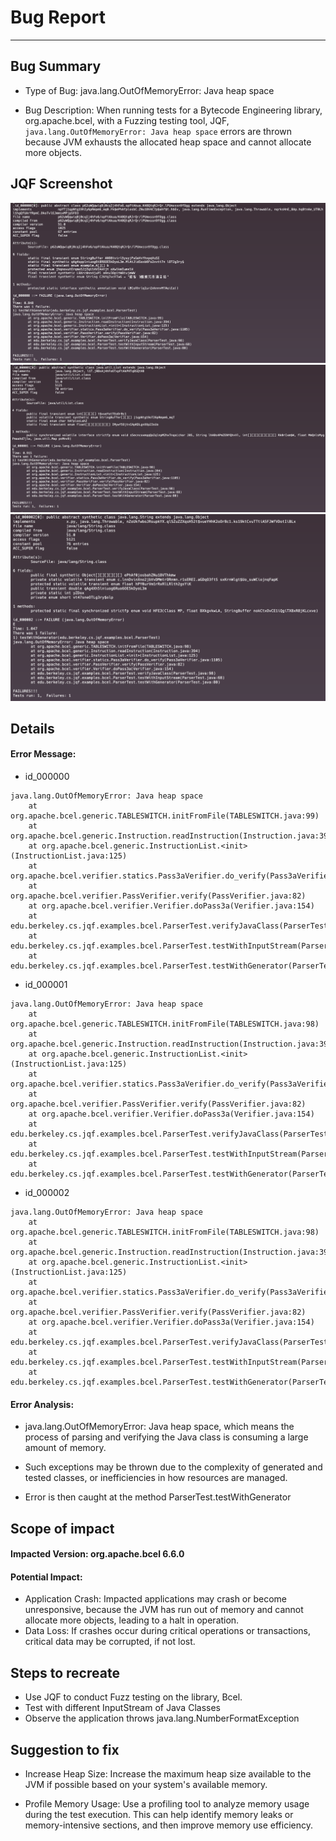 # Bug Report
***

## Bug Summary
* Type of Bug: 
java.lang.OutOfMemoryError: Java heap space

* Bug Description: 
When running tests for a Bytecode Engineering library, org.apache.bcel, with a Fuzzing testing tool, JQF,  `java.lang.OutOfMemoryError: Java heap space` errors are thrown because JVM exhausts the allocated heap space and cannot allocate more objects.

## JQF Screenshot
![id_000000-bcel-log.png](failures/id_000000-bcel-log.png)
![id_000001-bcel-log.png](failures/id_000001-bcel-log.png)
![id_000002-bcel-log.png](failures/id_000002-bcel-log.png)
## Details
#### Error Message:
- id_000000
```
java.lang.OutOfMemoryError: Java heap space
	at org.apache.bcel.generic.TABLESWITCH.initFromFile(TABLESWITCH.java:99)
	at org.apache.bcel.generic.Instruction.readInstruction(Instruction.java:394)
	at org.apache.bcel.generic.InstructionList.<init>(InstructionList.java:125)
	at org.apache.bcel.verifier.statics.Pass3aVerifier.do_verify(Pass3aVerifier.java:1105)
	at org.apache.bcel.verifier.PassVerifier.verify(PassVerifier.java:82)
	at org.apache.bcel.verifier.Verifier.doPass3a(Verifier.java:154)
	at edu.berkeley.cs.jqf.examples.bcel.ParserTest.verifyJavaClass(ParserTest.java:98)
	at edu.berkeley.cs.jqf.examples.bcel.ParserTest.testWithInputStream(ParserTest.java:68)
	at edu.berkeley.cs.jqf.examples.bcel.ParserTest.testWithGenerator(ParserTest.java:80)
```
- id_000001
```
java.lang.OutOfMemoryError: Java heap space
	at org.apache.bcel.generic.TABLESWITCH.initFromFile(TABLESWITCH.java:98)
	at org.apache.bcel.generic.Instruction.readInstruction(Instruction.java:394)
	at org.apache.bcel.generic.InstructionList.<init>(InstructionList.java:125)
	at org.apache.bcel.verifier.statics.Pass3aVerifier.do_verify(Pass3aVerifier.java:1105)
	at org.apache.bcel.verifier.PassVerifier.verify(PassVerifier.java:82)
	at org.apache.bcel.verifier.Verifier.doPass3a(Verifier.java:154)
	at edu.berkeley.cs.jqf.examples.bcel.ParserTest.verifyJavaClass(ParserTest.java:98)
	at edu.berkeley.cs.jqf.examples.bcel.ParserTest.testWithInputStream(ParserTest.java:68)
	at edu.berkeley.cs.jqf.examples.bcel.ParserTest.testWithGenerator(ParserTest.java:80)
```
- id_000002
```
java.lang.OutOfMemoryError: Java heap space
	at org.apache.bcel.generic.TABLESWITCH.initFromFile(TABLESWITCH.java:98)
	at org.apache.bcel.generic.Instruction.readInstruction(Instruction.java:394)
	at org.apache.bcel.generic.InstructionList.<init>(InstructionList.java:125)
	at org.apache.bcel.verifier.statics.Pass3aVerifier.do_verify(Pass3aVerifier.java:1105)
	at org.apache.bcel.verifier.PassVerifier.verify(PassVerifier.java:82)
	at org.apache.bcel.verifier.Verifier.doPass3a(Verifier.java:154)
	at edu.berkeley.cs.jqf.examples.bcel.ParserTest.verifyJavaClass(ParserTest.java:98)
	at edu.berkeley.cs.jqf.examples.bcel.ParserTest.testWithInputStream(ParserTest.java:68)
	at edu.berkeley.cs.jqf.examples.bcel.ParserTest.testWithGenerator(ParserTest.java:80)
```
#### Error Analysis:

* java.lang.OutOfMemoryError: Java heap space, which means the process of parsing and verifying the Java class is consuming a large amount of memory.

* Such exceptions may be thrown due to the complexity of generated and tested classes, or inefficiencies in how resources are managed.

* Error is then caught at the method ParserTest.testWithGenerator

## Scope of impact
#### Impacted Version: org.apache.bcel 6.6.0

#### Potential Impact:

* Application Crash: 
Impacted applications may crash or become unresponsive, because the JVM has run out of memory and cannot allocate more objects, leading to a halt in operation.
* Data Loss:
If crashes occur during critical operations or transactions, critical data may be corrupted, if not lost.

## Steps to recreate
* Use JQF to conduct Fuzz testing on the library, Bcel.
* Test with different InputStream of Java Classes
* Observe the application throws java.lang.NumberFormatException 
## Suggestion to fix
* Increase Heap Size: 
Increase the maximum heap size available to the JVM if possible based on your system's available memory.

* Profile Memory Usage: 
Use a profiling tool to analyze memory usage during the test execution. This can help identify memory leaks or memory-intensive sections, and then improve memory use efficiency. 
